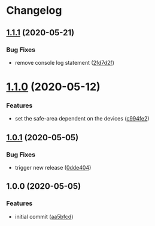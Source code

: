 # Changelog

## [1.1.1](https://github.com/SimonGolms/device-bars/compare/v1.1.0...v1.1.1) (2020-05-21)


### Bug Fixes

* remove console log statement ([2fd7d2f](https://github.com/SimonGolms/device-bars/commit/2fd7d2ffa816c58a582a815ed2f1241b0d163d70))

# [1.1.0](https://github.com/SimonGolms/device-bars/compare/v1.0.1...v1.1.0) (2020-05-12)


### Features

* set the safe-area dependent on the devices ([c994fe2](https://github.com/SimonGolms/device-bars/commit/c994fe2f517c2a0b51168eeb28671f4743fe9769))

## [1.0.1](https://github.com/SimonGolms/device-bars/compare/v1.0.0...v1.0.1) (2020-05-05)

### Bug Fixes

* trigger new release ([0dde404](https://github.com/SimonGolms/device-bars/commit/0dde4041635465a675be4959739315428716aac4))

## 1.0.0 (2020-05-05)

### Features

* initial commit ([aa5bfcd](https://github.com/SimonGolms/device-bars/commit/aa5bfcdb117941d3edfb9dc144e4de7e03d101b0))
